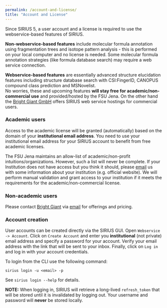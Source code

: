 ```yaml
---
permalink: /account-and-license/
title: "Account and License"
---
```


Since SIRIUS 5, a user account and a license is required to use the webservice-based
features of SIRIUS.

**Non-webservice-based features** include molecular formula annotation using fragmentation trees and isotope pattern analysis -
this is performed on your local computer and no license is needed. Some molecular formula annotation strategies (like formula database search)
may require a web service connection.

**Webservice-based features** are essentially advanced structure elucidation features including structure database search 
with CSI:FingerID, CANOPUS compound class prediction and MSNovelist.  
No worries, these and upcoming features **will stay free for academic/non-commercial use**
and provided/hosted by the FSU Jena. On the other hand the [Bright Giant GmbH](https://bright-giant.com/) 
offers SIRIUS web service hostings for commercial users. 

### Academic users
Access to the academic license will be granted (automatically) based on the domain of your 
**institutional email address**. You need to use your institutional email address for your SIRIUS account
to benefit from free academic licenses.

The FSU Jena maintains an allow-list of academic/non-profit intuitions/organizations. However, such a 
list will never be complete. If your Institution does not have access but you think it should, please 
[email](mailto:sirius@uni-jena.de) us with some information about your institution (e.g. official website). 
We will perform manual validation and grant access to your institution if it meets the requirements for the 
academic/non-commercial license. 

### Non-academic users
Please contact [Bright Giant](https://bright-giant.com/) via [email](mailto:info@bright-giant.com) for offerings and pricing.  

### Account creation
User accounts can be created directly via the SIRIUS GUI.
Open `Webservice -> Account`. Click on `Create Account` and enter you **institutional** (not private) email address
and specify a password for your account. Verify your email address with the link that will be sent to your inbox.
Finally, click on `Log in` and log in with your account credentials.

To login from the CLI use the following command:
```
sirius login -u <email> -p
```
See `sirius login --help` for details.

**NOTE:** When logging in, SIRIUS will retrieve a long-lived `refresh_token` that will be stored until it is invalidated 
by logging out. Your username and password will **never** be stored locally.
